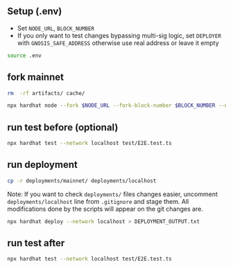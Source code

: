 ## Setup (.env)

- Set `NODE_URL`, `BLOCK_NUMBER`
- If you only want to test changes bypassing multi-sig logic, set `DEPLOYER` with `GNOSIS_SAFE_ADDRESS` otherwise use real address or leave it empty

```sh
source .env
```

## fork mainnet

```sh
rm  -rf artifacts/ cache/

npx hardhat node --fork $NODE_URL --fork-block-number $BLOCK_NUMBER --no-deploy
```

## run test before (optional)

```sh
npx hardhat test --network localhost test/E2E.test.ts
```

## run deployment

```sh
cp -r deployments/mainnet/ deployments/localhost
```

Note: If you want to check `deployments/` files changes easier, uncomment `deployments/localhost` line from `.gitignore` and stage them.
All modifications done by the scripts will appear on the git changes are.

```sh
npx hardhat deploy --network localhost > DEPLOYMENT_OUTPUT.txt
```

## run test after

```sh
npx hardhat test --network localhost test/E2E.test.ts
```
